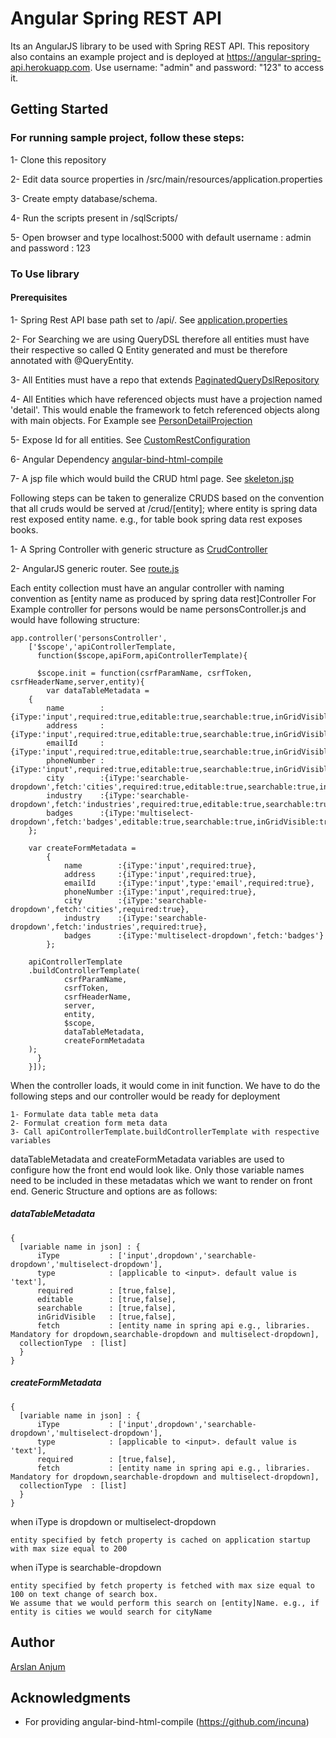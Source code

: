 # Angular Spring REST API

Its an AngularJS library to be used with Spring REST API. This repository also contains an example project and is deployed at https://angular-spring-api.herokuapp.com. Use username: "admin" and password: "123" to access it.

## Getting Started

### For running sample project, follow these steps:

1- Clone this repository

2- Edit data source properties in /src/main/resources/application.properties

3- Create empty database/schema.

4- Run the scripts present in /sqlScripts/

5- Open browser and type localhost:5000 with default username : admin and password : 123

### To Use library

#### Prerequisites

1- Spring Rest API base path set to /api/. See [application.properties](src/main/resources/application.properties)

2- For Searching we are using QueryDSL therefore all entities must have their respective so called Q Entity generated and must be therefore annotated with @QueryEntity.

3- All Entities must have a repo that extends [PaginatedQueryDslRepository](src/main/java/com/arslan/angularSpringApi/module/base/PaginatedQueryDslRepository.java)

4- All Entities which have referenced objects must have a projection named 'detail'. This would enable the framework to fetch referenced objects along with main objects. For Example see [PersonDetailProjection](src/main/java/com/arslan/angularSpringApi/module/person/model/projection/PersonDetailProjection.java)

5- Expose Id for all entities. See [CustomRestConfiguration](src/main/java/com/arslan/angularSpringApi/configuration/CustomRestConfiguration.java)

6- Angular Dependency [angular-bind-html-compile](src/main/resources/static/app/directives/bind-html-compile.js)

7- A jsp file which would build the CRUD html page. See [skeleton.jsp](/src/main/webapp/WEB-INF/views/skeleton.jsp)


Following steps can be taken to generalize CRUDS based on the convention that all cruds would be served at /crud/[entity]; where entity is spring data rest exposed entity name. e.g., for table book spring data rest exposes books.

1- A Spring Controller with generic structure as [CrudController](/src/main/java/com/arslan/angularSpringApi/module/base/CrudController.java)

2- AngularJS generic router. See [route.js](/src/main/resources/static/app/routes.js)

Each entity collection must have an angular controller with naming convention as [entity name as produced by spring data rest]Controller
For Example controller for persons would be name personsController.js and would have following structure:

	app.controller('personsController',
        ['$scope','apiControllerTemplate,
          function($scope,apiForm,apiControllerTemplate){

          $scope.init = function(csrfParamName, csrfToken, csrfHeaderName,server,entity){
            var dataTableMetadata = 
		{
			name 		:{iType:'input',required:true,editable:true,searchable:true,inGridVisible:true},
			address		:{iType:'input',required:true,editable:true,searchable:true,inGridVisible:true},
			emailId 	:{iType:'input',required:true,editable:true,searchable:true,inGridVisible:true},
			phoneNumber :{iType:'input',required:true,editable:true,searchable:true,inGridVisible:true},
			city		:{iType:'searchable-dropdown',fetch:'cities',required:true,editable:true,searchable:true,inGridVisible:true},
			industry	:{iType:'searchable-dropdown',fetch:'industries',required:true,editable:true,searchable:true,inGridVisible:true},
			badges		:{iType:'multiselect-dropdown',fetch:'badges',editable:true,searchable:true,inGridVisible:true}
		};
			
		var createFormMetadata = 
			{
				name 		:{iType:'input',required:true},
				address		:{iType:'input',required:true},
				emailId 	:{iType:'input',type:'email',required:true},
				phoneNumber :{iType:'input',required:true},
				city		:{iType:'searchable-dropdown',fetch:'cities',required:true},
				industry	:{iType:'searchable-dropdown',fetch:'industries',required:true},
				badges		:{iType:'multiselect-dropdown',fetch:'badges'}
			};

		apiControllerTemplate
		.buildControllerTemplate(
				csrfParamName,
				csrfToken,
				csrfHeaderName,
				server,
				entity,
				$scope,
				dataTableMetadata,
				createFormMetadata
		);
          }
        }]);

When the controller loads, it would come in init function. We have to do the following steps and our controller would be ready for deployment

	1- Formulate data table meta data
	2- Formulat creation form meta data
	3- Call apiControllerTemplate.buildControllerTemplate with respective variables

dataTableMetadata and createFormMetadata variables are used to configure how the front end would look like.
Only those variable names need to be included in these metadatas which we want to render on front end.
Generic Structure and options are as follows:

##### dataTableMetadata

    {
      [variable name in json] : {
          iType           : ['input',dropdown','searchable-dropdown','multiselect-dropdown'],
          type            : [applicable to <input>. default value is 'text'],
          required        : [true,false],
          editable        : [true,false],
          searchable      : [true,false],
          inGridVisible   : [true,false],
          fetch           : [entity name in spring api e.g., libraries. Mandatory for dropdown,searchable-dropdown and multiselect-dropdown],
	  collectionType  : [list]
      }
    }

##### createFormMetadata

    {
      [variable name in json] : {
          iType           : ['input',dropdown','searchable-dropdown','multiselect-dropdown'],
          type            : [applicable to <input>. default value is 'text'],
          required        : [true,false],
          fetch           : [entity name in spring api e.g., libraries. Mandatory for dropdown,searchable-dropdown and multiselect-dropdown],
	  collectionType  : [list]
      }
    }


when iType is dropdown or multiselect-dropdown

    entity specified by fetch property is cached on application startup with max size equal to 200
    
when iType is searchable-dropdown

    entity specified by fetch property is fetched with max size equal to 100 on text change of search box.
    We assume that we would perform this search on [entity]Name. e.g., if entity is cities we would search for cityName

## Author

[Arslan Anjum](https://github.com/ArslanAnjum)

## Acknowledgments

* For providing angular-bind-html-compile (https://github.com/incuna)
